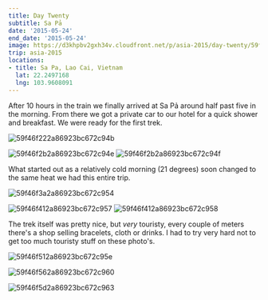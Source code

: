 ```yaml
---
title: Day Twenty
subtitle: Sa Pả
date: '2015-05-24'
end_date: '2015-05-24'
image: https://d3khpbv2gxh34v.cloudfront.net/p/asia-2015/day-twenty/59f46f132a86923bc672c948.jpg
trip: asia-2015
locations:
- title: Sa Pa, Lao Cai, Vietnam
  lat: 22.2497168
  lng: 103.9608091
---
```


After 10 hours in the train we finally arrived at Sa Pả around half past five in the morning. From there we got a private car to our hotel for a quick shower and breakfast. We were ready for the first trek.

![59f46f222a86923bc672c94b](https://d3khpbv2gxh34v.cloudfront.net/p/asia-2015/day-twenty/59f46f252a86923bc672c94d.jpg "1.735")

![59f46f2b2a86923bc672c94e](https://d3khpbv2gxh34v.cloudfront.net/p/asia-2015/day-twenty/59f46f2e2a86923bc672c951.jpg "1.506")
![59f46f2b2a86923bc672c94f](https://d3khpbv2gxh34v.cloudfront.net/p/asia-2015/day-twenty/59f46f312a86923bc672c952.jpg "1.506")

What started out as a relatively cold morning (21 degrees) soon changed to the same heat we had this entire trip.

![59f46f3a2a86923bc672c954](https://d3khpbv2gxh34v.cloudfront.net/p/asia-2015/day-twenty/59f46f3e2a86923bc672c956.jpg "1.506")

![59f46f412a86923bc672c957](https://d3khpbv2gxh34v.cloudfront.net/p/asia-2015/day-twenty/59f46f4a2a86923bc672c95b.jpg "1.506")
![59f46f412a86923bc672c958](https://d3khpbv2gxh34v.cloudfront.net/p/asia-2015/day-twenty/59f46f462a86923bc672c95a.jpg "1.506")

The trek itself was pretty nice, but _very_ touristy, every couple of meters there's a shop selling bracelets, cloth or drinks. I had to try very hard not to get too much touristy stuff on these photo's.

![59f46f512a86923bc672c95e](https://d3khpbv2gxh34v.cloudfront.net/p/asia-2015/day-twenty/59f46f552a86923bc672c95f.jpg "1.506")

![59f46f562a86923bc672c960](https://d3khpbv2gxh34v.cloudfront.net/p/asia-2015/day-twenty/59f46f5a2a86923bc672c962.jpg "1.506")

![59f46f5d2a86923bc672c963](https://d3khpbv2gxh34v.cloudfront.net/p/asia-2015/day-twenty/59f46f622a86923bc672c964.jpg "1.506")


